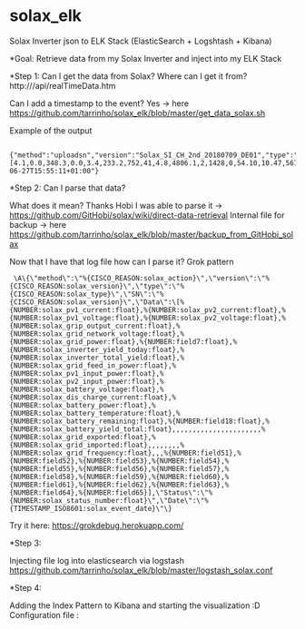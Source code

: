 # solax_elk
Solax Inverter json to ELK Stack (ElasticSearch + Logshtash + Kibana)


*Goal:
Retrieve data from my Solax Inverter and inject into my ELK Stack


*Step 1:
Can I get the data from Solax?
    Where can I get it from?
     http://<solaxIP>/api/realTimeData.htm
    
   Can I add a timestamp to the event?
    Yes -> here https://github.com/tarrinho/solax_elk/blob/master/get_data_solax.sh
     
   Example of the output
     
     {"method":"uploadsn","version":"Solax_SI_CH_2nd_20180709_DE01","type":"AL_SE","SN":"A8215E8D","Data":[4.1,0.0,348.3,0.0,3.4,233.2,752,41,4.8,4806.1,2,1428,0,54.10,10.47,567,27,72,0.0,2258.4,,,,,,,,,,,,,,,,,,,,,,0.00,0.00,,,,,,,,49.98,,,0.0,0.0,0,0.00,0,0,0,0.00,0,9,0,0,0.00,0,9],"Status":"2","Date":"2020-06-27T15:55:11+01:00"}


*Step 2: 
Can I parse that data?
  
   What does it mean?
       Thanks Hobi I was able to parse it -> https://github.com/GitHobi/solax/wiki/direct-data-retrieval
       Internal file for backup -> here https://github.com/tarrinho/solax_elk/blob/master/backup_from_GitHobi_solax
       
       
   Now that I have that log file how can I parse it?
       Grok pattern
     
     \A\{\"method\":\"%{CISCO_REASON:solax_action}\",\"version\":\"%{CISCO_REASON:solax_version}\",\"type\":\"%{CISCO_REASON:solax_type}\",\"SN\":\"%{CISCO_REASON:solax_version}\",\"Data\":\[%{NUMBER:solax_pv1_current:float},%{NUMBER:solax_pv2_current:float},%{NUMBER:solax_pv1_voltage:float},%{NUMBER:solax_pv2_voltage:float},%{NUMBER:solax_grip_output_current:float},%{NUMBER:solax_grid_network_voltage:float},%{NUMBER:solax_grid_power:float},%{NUMBER:field7:float},%{NUMBER:solax_inverter_yield_today:float},%{NUMBER:solax_inverter_total_yield:float},%{NUMBER:solax_grid_feed_in_power:float},%{NUMBER:solax_pv1_input_power:float},%{NUMBER:solax_pv2_input_power:float},%{NUMBER:solax_battery_voltage:float},%{NUMBER:solax_dis_charge_current:float},%{NUMBER:solax_battery_power:float},%{NUMBER:solax_battery_temperature:float},%{NUMBER:solax_battery_remaining:float},%{NUMBER:field18:float},%{NUMBER:solax_battery_yield_total:float},,,,,,,,,,,,,,,,,,,,,,%{NUMBER:solax_grid_exported:float},%{NUMBER:solax_grid_imported:float},,,,,,,,%{NUMBER:solax_grid_frequency:float},,,%{NUMBER:field51},%{NUMBER:field52},%{NUMBER:field53},%{NUMBER:field54},%{NUMBER:field55},%{NUMBER:field56},%{NUMBER:field57},%{NUMBER:field58},%{NUMBER:field59},%{NUMBER:field60},%{NUMBER:field61},%{NUMBER:field62},%{NUMBER:field63},%{NUMBER:field64},%{NUMBER:field65}],\"Status\":\"%{NUMBER:solax_status_number:float}\",\"Date\":\"%{TIMESTAMP_ISO8601:solax_event_date}\"\}
       
       
  Try it here: https://grokdebug.herokuapp.com/


*Step 3:

Injecting file log into elasticsearch via logstash
https://github.com/tarrinho/solax_elk/blob/master/logstash_solax.conf

*Step 4:

Adding the Index Pattern to Kibana and starting the visualization :D 
       Configuration file :
